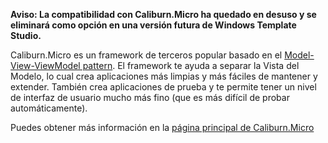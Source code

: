 ﻿**Aviso: La compatibilidad con Caliburn.Micro ha quedado en desuso y se eliminará como opción en una versión futura de Windows Template Studio.**

Caliburn.Micro es un framework de terceros popular basado en el [Model-View-ViewModel pattern](https://en.wikipedia.org/wiki/Model%E2%80%93view%E2%80%93viewmodel). El framework te ayuda a separar la Vista del Modelo, lo cual crea aplicaciones más limpias y más fáciles de mantener y extender. También crea aplicaciones de prueba y te permite tener un nivel de interfaz de usuario mucho más fino (que es más difícil de probar automáticamente).

Puedes obtener más información en la [página principal de Caliburn.Micro](http://caliburnmicro.com/)
